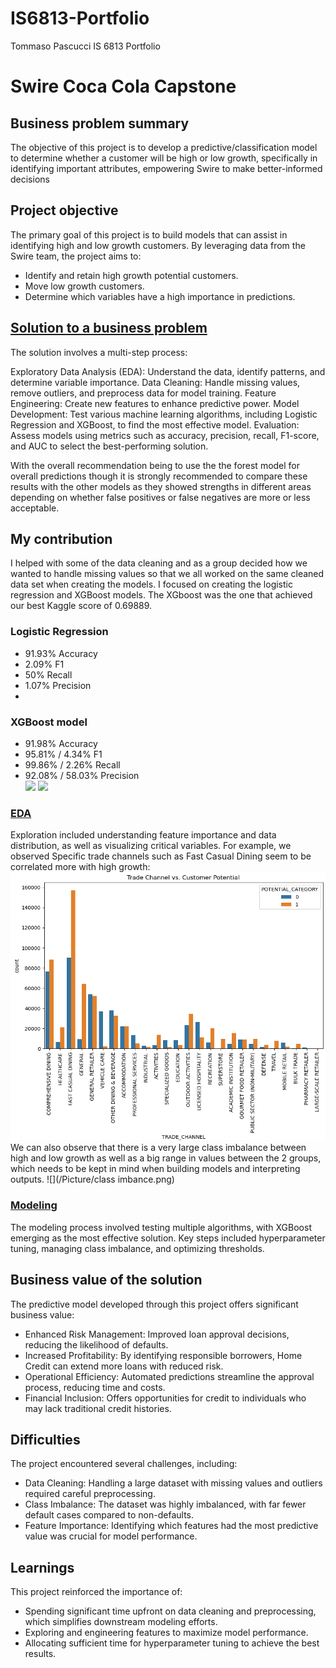 # IS6813-Portfolio
Tommaso Pascucci
IS 6813 Portfolio

# Swire Coca Cola Capstone 
## Business problem summary
 The objective of this project is to develop a predictive/classification model to determine whether a customer will be high or low growth, specifically in identifying important attributes, empowering Swire to make better-informed decisions

## Project objective
The primary goal of this project is to build models that can assist in identifying high and low growth customers. By leveraging data from the Swire team, the project aims to:

* Identify and retain high growth potential customers.
* Move low growth customers.
* Determine which variables have a high importance in predictions.

## [Solution to a business problem]([https://github.com/CSJoyce/HomeCreditProject/blob/main/practiceProjectModeling2.Rmd](https://github.com/TommasoPascucci/IS6813-Portfolio/blob/main/Capstone.ipynb))
The solution involves a multi-step process:

Exploratory Data Analysis (EDA): Understand the data, identify patterns, and determine variable importance.
Data Cleaning: Handle missing values, remove outliers, and preprocess data for model training.
Feature Engineering: Create new features to enhance predictive power.
Model Development: Test various machine learning algorithms, including Logistic Regression and XGBoost, to find the most effective model.
Evaluation: Assess models using metrics such as accuracy, precision, recall, F1-score, and AUC to select the best-performing solution.  <br />

With the overall recommendation being to use the the forest model for overall predictions though it is strongly recommended to compare these results with the other models as they showed strengths in different areas depending on whether false positives or false negatives are more or less acceptable.

## My contribution
I helped with some of the data cleaning and as a group decided how we wanted to handle missing values so that we all worked on the same cleaned data set when creating the models. I focused on creating the logistic regression and XGBoost models. The XGboost was the one that achieved our best Kaggle score of 0.69889.


### Logistic Regression
* 91.93% Accuracy
* 2.09% F1
* 50% Recall
* 1.07% Precision
* 
### XGBoost model
* 91.98% Accuracy
* 95.81% / 4.34% F1
* 99.86% / 2.26% Recall
* 92.08% / 58.03% Precision  <br />
![](/images/matrix.png)
![](/images/AUC.png)

### [EDA]([https://github.com/TommasoPascucci/Portfolio/blob/main/EDA.Rmd](https://github.com/TommasoPascucci/IS6813-Portfolio/blob/main/EDA.ipynb))
Exploration included understanding feature importance and data distribution, as well as visualizing critical variables. For example, we observed Specific trade channels such as Fast Casual Dining seem to be correlated more with high growth:
![](Picture/tradechannel.png)
We can also observe that there is a very large class imbalance between high and low growth as well as a big range in values between the 2 groups, which needs to be kept in mind when building models and interpreting outputs.
![](/Picture/class imbance.png)

### [Modeling]([https://github.com/TommasoPascucci/Portfolio/blob/main/practiceProjectModeling2.Rmd](https://github.com/TommasoPascucci/IS6813-Portfolio/blob/main/Capstone.ipynb))
The modeling process involved testing multiple algorithms, with XGBoost emerging as the most effective solution. Key steps included hyperparameter tuning, managing class imbalance, and optimizing thresholds.

## Business value of the solution
The predictive model developed through this project offers significant business value:

* Enhanced Risk Management: Improved loan approval decisions, reducing the likelihood of defaults.
* Increased Profitability: By identifying responsible borrowers, Home Credit can extend more loans with reduced risk.
* Operational Efficiency: Automated predictions streamline the approval process, reducing time and costs.
* Financial Inclusion: Offers opportunities for credit to individuals who may lack traditional credit histories.

## Difficulties
The project encountered several challenges, including:

* Data Cleaning: Handling a large dataset with missing values and outliers required careful preprocessing.
* Class Imbalance: The dataset was highly imbalanced, with far fewer default cases compared to non-defaults.
* Feature Importance: Identifying which features had the most predictive value was crucial for model performance.

## Learnings
This project reinforced the importance of:

* Spending significant time upfront on data cleaning and preprocessing, which simplifies downstream modeling efforts.
* Exploring and engineering features to maximize model performance.
* Allocating sufficient time for hyperparameter tuning to achieve the best results.
